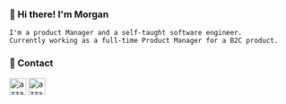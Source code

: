 ### 👋 Hi there! I'm Morgan
```
I'm a product Manager and a self-taught software engineer.
Currently working as a full-time Product Manager for a B2C product.
```

### 🌱 Contact

<a href="https://www.linkedin.com/in/mcyyu" target="blank"><img align="center"
         src="https://img.shields.io/badge/linkedin-%231DA1F2.svg?style=for-the-badge&logo=linkedin&logoColor=white"
         alt="azzar" height="30"/></a> <a href="https://mailto:nihao0705@gmail.com" target="blank"><img align="center"
         src="https://img.shields.io/badge/gmail-EA4335.svg?style=for-the-badge&logo=gmail&logoColor=white"
         alt="azzar" height="30"/></a>
